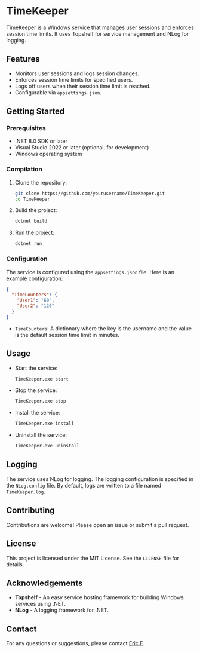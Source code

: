 ﻿# TimeKeeper

TimeKeeper is a Windows service that manages user sessions and enforces session time limits. It uses Topshelf for service management and NLog for logging.

## Features

- Monitors user sessions and logs session changes.
- Enforces session time limits for specified users.
- Logs off users when their session time limit is reached.
- Configurable via `appsettings.json`.

## Getting Started

### Prerequisites

- .NET 8.0 SDK or later
- Visual Studio 2022 or later (optional, for development)
- Windows operating system

### Compilation

1. Clone the repository:
    ```sh
    git clone https://github.com/yourusername/TimeKeeper.git
    cd TimeKeeper
    ```

2. Build the project:
    ```sh
    dotnet build
    ```

3. Run the project:
    ```sh
    dotnet run
    ```

### Configuration

The service is configured using the `appsettings.json` file. Here is an example configuration:

```json
{
  "TimeCounters": {
    "User1": "60",
    "User2": "120"
  }
}
```

- `TimeCounters`: A dictionary where the key is the username and the value is the default session time limit in minutes.

## Usage

- Start the service:
    ```sh
    TimeKeeper.exe start
    ```
- Stop the service:
    ```sh
    TimeKeeper.exe stop
    ```
- Install the service:
    ```sh
    TimeKeeper.exe install
    ```
- Uninstall the service:
    ```sh
    TimeKeeper.exe uninstall
    ```

## Logging

The service uses NLog for logging. The logging configuration is specified in the `NLog.config` file. By default, logs are written to a file named `TimeKeeper.log`.

## Contributing

Contributions are welcome! Please open an issue or submit a pull request.

## License

This project is licensed under the MIT License. See the `LICENSE` file for details.

## Acknowledgements

- **Topshelf** - An easy service hosting framework for building Windows services using .NET.
- **NLog** - A logging framework for .NET.

## Contact

For any questions or suggestions, please contact [Eric F](mailto:eric@fonteyne.net).
